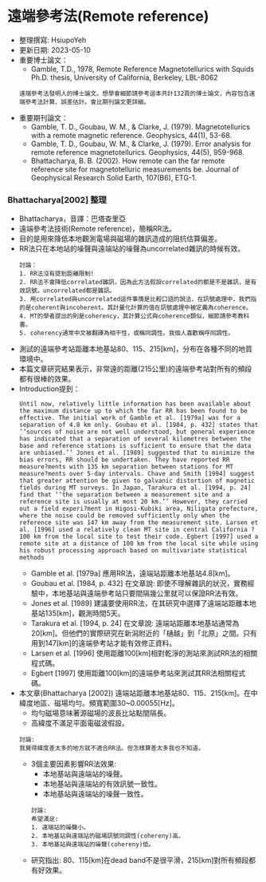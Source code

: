 # 遠端參考法(Remote reference)
+ 整理撰寫: HsiupoYeh
+ 更新日期: 2023-05-10
+ 重要博士論文：  
  + Gamble, T.D., 1978, Remote Reference Magnetotellurics with Squids Ph.D. thesis, University of California, Berkeley, LBL-8062
  ```
  遠端參考法發明人的博士論文。想學會細節請參考這本共計132頁的博士論文，內容包含遠端參考法計算、誤差估計。會比期刊論文更詳細。
  ```
+ 重要期刊論文：
  + Gamble, T. D., Goubau, W. M., & Clarke, J. (1979). Magnetotellurics with a remote magnetic reference. Geophysics, 44(1), 53-68.
  + Gamble, T. D., Goubau, W. M., & Clarke, J. (1979). Error analysis for remote reference magnetotellurics. Geophysics, 44(5), 959-968.
  + Bhattacharya, B. B. (2002). How remote can the far remote reference site for magnetotelluric measurements be. Journal of Geophysical Research Solid Earth, 107(B6), ETG-1.

### Bhattacharya[2002] 整理
+ Bhattacharya，音譯：巴塔查里亞
+ 遠端參考法技術(Remote reference)，簡稱RR法。
+ 目的是用來降低本地觀測電場與磁場的雜訊造成的阻抗估算偏差。
+ RR法只在本地站的噪聲與遠端站的噪聲為uncorrelated雜訊的時候有效。
  ```
  討論：
  1. RR法沒有提到距離限制!
  2. RR法不會降低correlated雜訊，因為此方法假設correlated的都是不是雜訊，是有效訊號。uncorrelated都是雜訊。
  3. 用correlated與uncorrelated這件事情是比較口語的說法，在訊號處理中，我們指的是coherent與incoherent。其計量化計算的值在訊號處理中被定義為coherence。
  4. MT的學者提出的則是coherency，其計算公式與coherence類似，細節請參考教科書。
  5. coherency通常中文被翻譯為相干性，或稱同調性。我個人喜歡稱呼同調性。
  ```
+ 測試的遠端參考站距離本地基站80、115、215[km]，分布在各種不同的地質環境中。
+ 本篇文章研究結果表示，非常遠的距離(215公里)的遠端參考站對所有的頻段都有很棒的效果。 
+ Introduction提到：
  ```
  Until now, relatively little information has been available about the maximum distance up to which the far RR has been found to be effective. The initial work of Gamble et al. [1979a] was for a separation of 4.8 km only. Goubau et al. [1984, p. 432] states that ‘‘sources of noise are not well understood, but general experience has indicated that a separation of several kilometres between the base and reference stations is sufficient to ensure that the data are unbiased.’’ Jones et al. [1989] suggested that to minimize the bias errors, RR should be undertaken. They have reported RR measure?ments with 135 km separation between stations for MT measure?ments over 5-day intervals. Chave and Smith [1994] suggest that greater attention be given to galvanic distortion of magnetic fields during MT surveys. In Japan, Tarakura et al. [1994, p. 24] find that ‘‘the separation between a measurement site and a reference site is usually at most 20 km.’’ However, they carried out a field experi?ment in Higosi-Kubiki area, Niligata prefecture, where the noise could be removed sufficiently only when the reference site was 147 km away from the measurement site. Larsen et al. [1996] used a relatively clean MT site in central California ?100 km from the local site to test their code. Egbert [1997] used a remote site at a distance of 100 km from the local site while using his robust processing approach based on multivariate statistical methods
  ```
  + Gamble et al. [1979a] 應用RR法，遠端站距離本地基站4.8[km]。
  + Goubau et al. [1984, p. 432] 在文章說: 即使不理解雜訊的狀況，實務經驗中，本地基站與遠端參考站只要間隔幾公里就可以保證RR法有效。
  + Jones et al. [1989] 建議要使用RR法，在其研究中選擇了遠端站距離本地基站135[km]，觀測時間5天。
  + Tarakura et al. [1994, p. 24] 在文章說: 遠端站距離本地基站通常為20[km]。但他們的實際研究在新潟附近的「樋越」到「北原」之間。只有用到147[km]的遠端參考站才能有效修正資料。
  + Larsen et al. [1996] 使用距離100[km]相對乾淨的測站來測試RR法的相關程式碼。
  + Egbert [1997] 使用距離100[km]的遠端參考站來測試其RR法相關程式碼。
+ 本文章(Bhattacharya [2002]) 遠端站距離本地基站80、115、215[km]。在中緯度地區、磁場均勻。頻寬範圍30~0.00055[Hz]。
    + 均勻磁場意味著源磁場的波長比站點間隔長。
    + 高緯度不滿足平面電磁波假設。 
    ```
    討論:
    我覺得緯度差太多的地方就不適合RR法。但怎樣算差太多我也不知道。
    ```
    + 3個主要因素影響RR法效果:
      + 本地基站與遠端站的噪聲。
      + 本地基站與遠端站的有效訊號一致性。
      + 本地基站與遠端站的噪聲一致性。
      ```
      討論:
      希望滿足:
      1. 遠端站的噪聲小。
      2. 本地基站與遠端站的磁場訊號同調性(cohereny)高。
      3. 本地基站與遠端站的噪聲(cohereny)低。
      ```
    + 研究指出: 80、115[km]在dead band不是很平滑，215[km]對所有頻段都有好效果。
